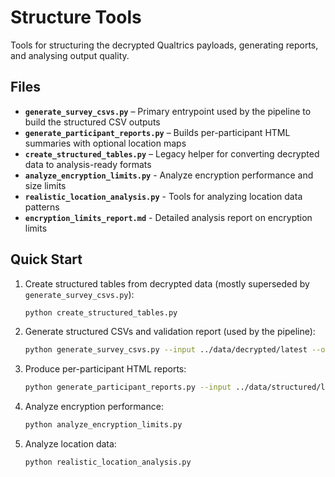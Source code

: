 # Structure Tools

Tools for structuring the decrypted Qualtrics payloads, generating reports, and analysing output quality.

## Files

- **`generate_survey_csvs.py`** – Primary entrypoint used by the pipeline to build the structured CSV outputs
- **`generate_participant_reports.py`** – Builds per-participant HTML summaries with optional location maps
- **`create_structured_tables.py`** – Legacy helper for converting decrypted data to analysis-ready formats
- **`analyze_encryption_limits.py`** - Analyze encryption performance and size limits
- **`realistic_location_analysis.py`** - Tools for analyzing location data patterns
- **`encryption_limits_report.md`** - Detailed analysis report on encryption limits

## Quick Start

1. Create structured tables from decrypted data (mostly superseded by `generate_survey_csvs.py`):
   ```bash
   python create_structured_tables.py
   ```

2. Generate structured CSVs and validation report (used by the pipeline):
   ```bash
   python generate_survey_csvs.py --input ../data/decrypted/latest --output ../data/structured/latest --validate
   ```

3. Produce per-participant HTML reports:
   ```bash
   python generate_participant_reports.py --input ../data/structured/latest --output ../data/reports/latest
   ```

4. Analyze encryption performance:
   ```bash
   python analyze_encryption_limits.py
   ```

5. Analyze location data:
   ```bash
   python realistic_location_analysis.py
   ```
